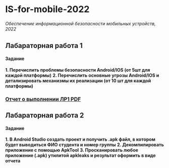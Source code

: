 # IS-for-mobile-2022
###### Обеспечение информационной безопасности мобильных устройств, 2022 

## Лабараторная работа 1
#### Задание
__1. Перечислить проблемы безопасности Android/IOS (от 5шт для каждой платформы)__
__2. Перечислить основные угрозы Android/IOS и детализировать механизмы их реализации (от 10 шт для каждой платформы)__

### [Отчет о выполнении ЛР1 PDF](https://github.com/cyberknopa/IS-for-mobile-2022/blob/main/N33471_Гаврилова_ВВ_ЛР1.pdf)

## Лабараторная работа 2
#### Задание
__1. В Android Studio создать проект и получить .apk файл, в котором будет выводиться ФИО студента и номер группы__
__2. Декомпилировать приложение с помощью ApkTool__
__3. Просканировать любое приложение (.apk) утилитой apkleaks и результат оформить в виде отчета__



